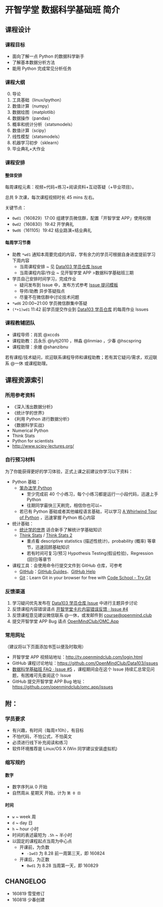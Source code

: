 # 开智学堂 数据科学基础班 简介

## 课程设计

### 课程目标

- 面向了解一点 Python 的数据科学新手
- 了解基本数据分析方法
- 能用 Python 完成常见分析任务


### 课程大纲

0. 导论
1. 工具基础（linux/ipython）
2. 数值计算（numpy）
3. 数据绘图（matplotlib）
4. 数据操作（pandas）
5. 概率和统计分析（statsmodels）
6. 数值计算（scipy）
7. 线性模型（statsmodels）
8. 机器学习初步（sklearn）
9. 毕业典礼+大作业



### 课程安排

#### 整体安排


每周课程元素：视频+代码+练习+阅读资料+互动答疑（+毕业项目）。

总共 9 次课，每次课程视频时长 45 mins 左右。

关键节点：

- `0wd1`（160829）17:00 组建学员微信群，配置「开智学堂 APP」使用权限
- `0wd2`（160830）19:42 开学典礼
- `9wd6`（161105）19:42 结业路演+结业典礼


#### 每周学习节奏

- 助教 `*wd1` 通知本周要完成的内容，学有余力的学员可根据自身进度提前学习下周内容
	- 当周课程安排 ~ 见 [Data103 学员仓库 Issue](https://github.com/OpenMindClub/Data103/issues)
	- 当周课程内容/作业 ~ 见开智学堂 APP >数据科学基础班三期
- 学员自己安排时间学习，完成作业
	- 疑问发布到 Issue 中，发布方式参考 [Issue 提问模板](https://github.com/OpenMindClub/Data103/issues/2)
	- 导师/助教 异步答疑指点
	- 尽量不在微信群中讨论技术问题
- `*wd6` 20:00~21:00 学员微信群集中答疑
- `(*+1)wd1` 11:42 前学员提交作业到 [Data103 学员仓库](https://github.com/OpenMindClub/Data103/issues) 的每周作业 Issues  

### 课程教辅团队

- 课程导师：肖凯 @xccds
- 课程助教：吕永乐 @lyltj2010 ，林淼 @linmiao ，少春 @hscspring
- 课程助理：余姗 @shanzibnu

若有课程/技术疑问，欢迎联系课程导师和课程助教；若有其它疑问/需求，欢迎联系 @一休 或课程助理。


## 课程资源索引

### 所用参考资料

- 《深入浅出数据分析》
- 《统计学的世界》
- 《利用 Python 进行数据分析》
- 《数据科学实战》
- Numerical Python
- Think Stats
- Python for scientists
- http://www.scipy-lectures.org/

### 自行预习材料

为了你能获得更好的学习体验，正式上课之前建议你学习以下资料：

- Python 基础：
	- [笨办法学 Python](http://learnpythonthehardway.org/book/)
		- 至少完成前 40 个小练习，每个小练习都是运行一小段代码，迅速上手 Python
		- 往期同学最快三天刷完，相信你也可以~
	- 若已有 Python 基础或者其他编程语言基础，可以学习 [A Whirlwind Tour of Python](https://github.com/jakevdp/WhirlwindTourOfPython) ，迅速掌握 Python 核心内容
- 统计基础：
	- [统计学的世界](https://book.douban.com/subject/1138353/) 适合新手了解统计学基础知识
	- [Think Stats](http://greenteapress.com/thinkstats/) / [Think Stats 2](http://greenteapress.com/thinkstats2/html/index.html) 
		- 重点看 descriptive statistics (描述性统计)，probability (概率) 等章节，迅速回顾基础知识
		- 若有时间可复习/预习 Hypothesis Testing(假设检验)，Regression (回归)等章节
- 课程工具：会使用命令行提交文件到 GitHub 仓库，可参考
	- [GitHub](https://github.com/)：[GitHub Guides](https://guides.github.com/)、[GitHub Help](https://help.github.com/)
	- [Git](https://git-scm.com/)：Learn Git in your browser for free with [Code School - Try Git](https://try.github.io/levels/1/challenges/1)


### 反馈渠道

1. 学习疑问优先发布在 [Data103 学员仓库 Issue](https://github.com/OpenMindClub/Data103/issues) 中进行主题异步讨论
2. 反馈课程内容错误请点 [开智学堂卡片内容错误反馈 · Issue #4](https://github.com/OpenMindClub/Data103/issues/4)
3. 反馈课程意见建议微信联系 @一休，或发邮件到 course@openmind.club
4. 提交开智学堂 APP Bug 请点 [OpenMindClub/OMC.App](https://github.com/OpenMindClub/OMC.App/issues) 


### 常用网址

（建议将以下页面添加书签以便及时取用）

- 开智学堂 APP 视频站地址：http://tv.openmindclub.com/login.html
- GitHub 课程讨论地址：https://github.com/OpenMindClub/Data103/issues
- [数据科学基础班 FAQ · Issue #5](https://github.com/OpenMindClub/Data103/issues/5) ，课程期间会在这个 Issue 持续汇总常见问题，有困难可先查阅这个 Issue
- GitHub 提交开智学堂 APP Bug 地址：https://github.com/openmindclub/omc.app/issues


## 附：

### 学员要求

- 有兴趣，有时间（每周≥10h），有目标
- 不怕代码，不怕公式，不怕英文
- 必须进行线下补充阅读和练习
- 软件环境推荐是 Linux/OS X (Win 同学建议安装虚拟机)

### 缩写规约

#### 数字

- 数字序列从 0 开始
- 自然周从 星期天 开始，计为 `第 0 日`

#### 时间

- `w` ~ week 周
- `d` ~ day 日
- `h` ~ hour 小时
- 时间的表述最短为 `.5h` ~ 半小时
- 以固定的课程起点当周为中心点
    + 开课前，为负数
        * `-1wd3` 为 8.28 前一周第三天，即 160824
    + 开课后，为正数
        * `0wd1` 为 8.28 当周第一天，即 160829


## CHANGELOG  

- 160819 雪莹修订
- 	160818 少春创建


